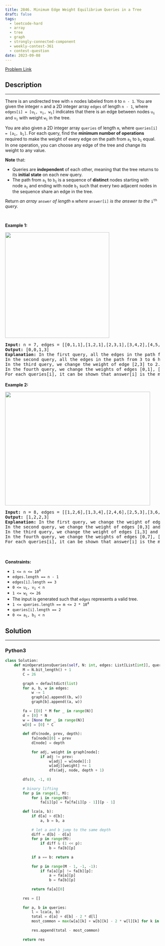 ```yaml
---
title: 2846. Minimum Edge Weight Equilibrium Queries in a Tree
draft: false
tags: 
  - leetcode-hard
  - array
  - tree
  - graph
  - strongly-connected-component
  - weekly-contest-361
  - contest-question
date: 2023-09-08
---
```


[Problem Link](https://leetcode.com/problems/minimum-edge-weight-equilibrium-queries-in-a-tree/)

## Description

---
<p>There is an undirected tree with <code>n</code> nodes labeled from <code>0</code> to <code>n - 1</code>. You are given the integer <code>n</code> and a 2D integer array <code>edges</code> of length <code>n - 1</code>, where <code>edges[i] = [u<sub>i</sub>, v<sub>i</sub>, w<sub>i</sub>]</code> indicates that there is an edge between nodes <code>u<sub>i</sub></code> and <code>v<sub>i</sub></code> with weight <code>w<sub>i</sub></code> in the tree.</p>

<p>You are also given a 2D integer array <code>queries</code> of length <code>m</code>, where <code>queries[i] = [a<sub>i</sub>, b<sub>i</sub>]</code>. For each query, find the <strong>minimum number of operations</strong> required to make the weight of every edge on the path from <code>a<sub>i</sub></code> to <code>b<sub>i</sub></code> equal. In one operation, you can choose any edge of the tree and change its weight to any value.</p>

<p><strong>Note</strong> that:</p>

<ul>
	<li>Queries are <strong>independent</strong> of each other, meaning that the tree returns to its <strong>initial state</strong> on each new query.</li>
	<li>The path from <code>a<sub>i</sub></code> to <code>b<sub>i</sub></code> is a sequence of <strong>distinct</strong> nodes starting with node <code>a<sub>i</sub></code> and ending with node <code>b<sub>i</sub></code> such that every two adjacent nodes in the sequence share an edge in the tree.</li>
</ul>

<p>Return <em>an array </em><code>answer</code><em> of length </em><code>m</code><em> where</em> <code>answer[i]</code> <em>is the answer to the</em> <code>i<sup>th</sup></code> <em>query.</em></p>

<p>&nbsp;</p>
<p><strong class="example">Example 1:</strong></p>
<img alt="" src="https://assets.leetcode.com/uploads/2023/08/11/graph-6-1.png" style="width: 339px; height: 344px;" />
<pre>
<strong>Input:</strong> n = 7, edges = [[0,1,1],[1,2,1],[2,3,1],[3,4,2],[4,5,2],[5,6,2]], queries = [[0,3],[3,6],[2,6],[0,6]]
<strong>Output:</strong> [0,0,1,3]
<strong>Explanation:</strong> In the first query, all the edges in the path from 0 to 3 have a weight of 1. Hence, the answer is 0.
In the second query, all the edges in the path from 3 to 6 have a weight of 2. Hence, the answer is 0.
In the third query, we change the weight of edge [2,3] to 2. After this operation, all the edges in the path from 2 to 6 have a weight of 2. Hence, the answer is 1.
In the fourth query, we change the weights of edges [0,1], [1,2] and [2,3] to 2. After these operations, all the edges in the path from 0 to 6 have a weight of 2. Hence, the answer is 3.
For each queries[i], it can be shown that answer[i] is the minimum number of operations needed to equalize all the edge weights in the path from a<sub>i</sub> to b<sub>i</sub>.
</pre>

<p><strong class="example">Example 2:</strong></p>
<img alt="" src="https://assets.leetcode.com/uploads/2023/08/11/graph-9-1.png" style="width: 472px; height: 370px;" />
<pre>
<strong>Input:</strong> n = 8, edges = [[1,2,6],[1,3,4],[2,4,6],[2,5,3],[3,6,6],[3,0,8],[7,0,2]], queries = [[4,6],[0,4],[6,5],[7,4]]
<strong>Output:</strong> [1,2,2,3]
<strong>Explanation:</strong> In the first query, we change the weight of edge [1,3] to 6. After this operation, all the edges in the path from 4 to 6 have a weight of 6. Hence, the answer is 1.
In the second query, we change the weight of edges [0,3] and [3,1] to 6. After these operations, all the edges in the path from 0 to 4 have a weight of 6. Hence, the answer is 2.
In the third query, we change the weight of edges [1,3] and [5,2] to 6. After these operations, all the edges in the path from 6 to 5 have a weight of 6. Hence, the answer is 2.
In the fourth query, we change the weights of edges [0,7], [0,3] and [1,3] to 6. After these operations, all the edges in the path from 7 to 4 have a weight of 6. Hence, the answer is 3.
For each queries[i], it can be shown that answer[i] is the minimum number of operations needed to equalize all the edge weights in the path from a<sub>i</sub> to b<sub>i</sub>.
</pre>

<p>&nbsp;</p>
<p><strong>Constraints:</strong></p>

<ul>
	<li><code>1 &lt;= n &lt;= 10<sup>4</sup></code></li>
	<li><code>edges.length == n - 1</code></li>
	<li><code>edges[i].length == 3</code></li>
	<li><code>0 &lt;= u<sub>i</sub>, v<sub>i</sub> &lt; n</code></li>
	<li><code>1 &lt;= w<sub>i</sub> &lt;= 26</code></li>
	<li>The input is generated such that <code>edges</code> represents a valid tree.</li>
	<li><code>1 &lt;= queries.length == m &lt;= 2 * 10<sup>4</sup></code></li>
	<li><code>queries[i].length == 2</code></li>
	<li><code>0 &lt;= a<sub>i</sub>, b<sub>i</sub> &lt; n</code></li>
</ul>


## Solution

---
### Python3
``` py title='minimum-edge-weight-equilibrium-queries-in-a-tree'
class Solution:
    def minOperationsQueries(self, N: int, edges: List[List[int]], queries: List[List[int]]) -> List[int]:
        M = N.bit_length() + 1
        C = 26
        
        graph = defaultdict(list)
        for a, b, w in edges:
            w -= 1
            graph[a].append((b, w))
            graph[b].append((a, w))
        
        fa = [[0] * M for _ in range(N)]
        d = [0] * N
        w = [None for _ in range(N)]
        w[0] = [0] * C
        
        def dfs(node, prev, depth):
            fa[node][0] = prev
            d[node] = depth
            
            for adj, weight in graph[node]:
                if adj != prev:
                    w[adj] = w[node][:]
                    w[adj][weight] += 1
                    dfs(adj, node, depth + 1)
        
        dfs(0, -1, 0)
        
        # binary lifting
        for p in range(1, M):
            for i in range(N):
                fa[i][p] = fa[fa[i][p - 1]][p - 1]
                
        def lca(a, b):
            if d[a] > d[b]:
                a, b = b, a
            
            # let a and b jump to the same depth
            diff = d[b] - d[a]
            for p in range(M):
                if diff & (1 << p):
                    b = fa[b][p]
            
            if a == b: return a
            
            for p in range(M - 1, -1, -1):
                if fa[a][p] != fa[b][p]:
                    a = fa[a][p]
                    b = fa[b][p]
            
            return fa[a][0]
        
        res = []
        
        for a, b in queries:
            l = lca(a, b)
            total = d[a] + d[b] - 2 * d[l]
            most_common = max(w[a][k] + w[b][k] - 2 * w[l][k] for k in range(26))
            
            res.append(total - most_common)
        
        return res
```

